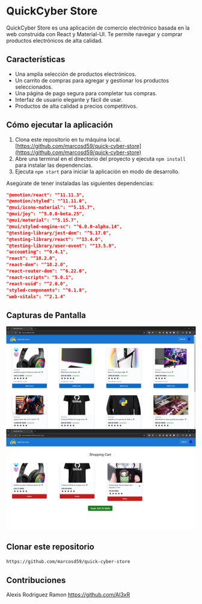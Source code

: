 # QuickCyber Store

QuickCyber Store es una aplicación de comercio electrónico basada en la web construida con React y Material-UI. Te permite navegar y comprar productos electrónicos de alta calidad.

## Características

- Una amplia selección de productos electrónicos.
- Un carrito de compras para agregar y gestionar los productos seleccionados.
- Una página de pago segura para completar tus compras.
- Interfaz de usuario elegante y fácil de usar.
- Productos de alta calidad a precios competitivos.

## Cómo ejecutar la aplicación

1. Clona este repositorio en tu máquina local.
   [https://github.com/marcosd59/quick-cyber-store](https://github.com/marcosd59/quick-cyber-store)
2. Abre una terminal en el directorio del proyecto y ejecuta `npm install` para instalar las dependencias.
3. Ejecuta `npm start` para iniciar la aplicación en modo de desarrollo.

Asegúrate de tener instaladas las siguientes dependencias:

```json
"@emotion/react": "^11.11.3",
"@emotion/styled": "^11.11.0",
"@mui/icons-material": "^5.15.7",
"@mui/joy": "^5.0.0-beta.25",
"@mui/material": "^5.15.7",
"@mui/styled-engine-sc": "^6.0.0-alpha.14",
"@testing-library/jest-dom": "^5.17.0",
"@testing-library/react": "^13.4.0",
"@testing-library/user-event": "^13.5.0",
"accounting": "^0.4.1",
"react": "^18.2.0",
"react-dom": "^18.2.0",
"react-router-dom": "^6.22.0",
"react-scripts": "5.0.1",
"react-uuid": "^2.0.0",
"styled-components": "^6.1.8",
"web-vitals": "^2.1.4"
```

## Capturas de Pantalla

![Captura de Pantalla 1](https://github.com/marcosd59/quick-cyber-store/blob/master/src/img/Captura%20de%20pantalla%202024-02-05%20082801.png?raw=true)
![Captura de Pantalla 2](https://github.com/marcosd59/quick-cyber-store/blob/master/src/img/Captura%20de%20pantalla%202024-02-05%20082816.png?raw=true)

## Clonar este repositorio

```bash
https://github.com/marcosd59/quick-cyber-store
```

## Contribuciones

Alexis Rodriguez Ramon https://github.com/Al3xR
